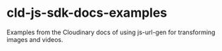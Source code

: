 # cld-js-sdk-docs-examples
Examples from the Cloudinary docs of using js-url-gen for transforming images and videos.

